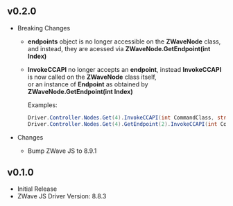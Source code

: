 ## v0.2.0

 - Breaking Changes
   - **endpoints** object is no longer accessible on the **ZWaveNode** class, and instead, they are acessed via **ZWaveNode.GetEndpoint(int Index)**
   - **InvokeCCAPI** no longer accepts an **endpoint**, instead **InvokeCCAPI** is now called on the **ZWaveNode** class itself,  
     or an instance of **Endpoint** as obtained by **ZWaveNode.GetEndpoint(int Index)**

     Examples:

     ```c#
     Driver.Controller.Nodes.Get(4).InvokeCCAPI(int CommandClass, string Method, params object[] Params)
     Driver.Controller.Nodes.Get(4).GetEndpoint(2).InvokeCCAPI(int CommandClass, string Method, params object[] Params)
     ```  

 - Changes
   - Bump ZWave JS to 8.9.1


## v0.1.0
 - Initial Release
 - ZWave JS Driver Version: 8.8.3

